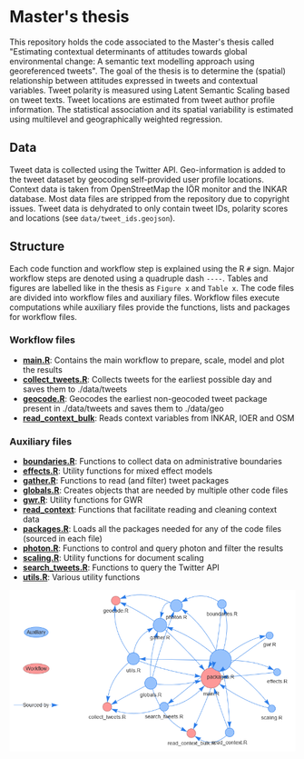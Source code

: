 # Master's thesis

This repository holds the code associated to the Master's thesis called "Estimating contextual determinants of attitudes towards global environmental change: A semantic text modelling approach using georeferenced tweets". The goal of the thesis is to determine the (spatial) relationship between attitudes expressed in tweets and contextual variables. Tweet polarity is measured using Latent Semantic Scaling based on tweet texts. Tweet locations are estimated from tweet author profile information. The statistical association and its spatial variability is estimated using multilevel and geographically weighted regression.

## Data

Tweet data is collected using the Twitter API. Geo-information is added to the tweet dataset by geocoding self-provided user profile locations. Context data is taken from OpenStreetMap the IÖR monitor and the INKAR database. Most data files are stripped from the repository due to copyright issues. Tweet data is dehydrated to only contain tweet IDs, polarity scores and locations (see `data/tweet_ids.geojson`).

## Structure

Each code function and workflow step is explained using the R `#` sign. Major workflow steps are denoted using a quadruple dash `----`. Tables and figures are labelled like in the thesis as `Figure x` and `Table x`.
The code files are divided into workflow files and auxiliary files. Workflow files execute computations while auxiliary files provide the functions, lists and packages for workflow files.

### Workflow files

-   [**main.R**](./R/main.R): Contains the main workflow to prepare, scale, model and plot the results
-   [**collect_tweets.R**](./R/collect_tweets.R): Collects tweets for the earliest possible day and saves them to ./data/tweets
-   [**geocode.R**](./R/geocode.R): Geocodes the earliest non-geocoded tweet package present in ./data/tweets and saves them to ./data/geo
-   [**read_context_bulk**](./R/read_context_bulk.R): Reads context variables from INKAR, IOER and OSM

### Auxiliary files

-   [**boundaries.R**](./R/boundaries.R): Functions to collect data on administrative boundaries
-   [**effects.R**](./R/effects.R): Utility functions for mixed effect models
-   [**gather.R**](./R/gather.R): Functions to read (and filter) tweet packages
-   [**globals.R**](./R/globals.R): Creates objects that are needed by multiple other code files
-   [**gwr.R**](./R/gwr.R): Utility functions for GWR
-   [**read_context**](./R/read_context.R): Functions that facilitate reading and cleaning context data
-   [**packages.R**](./R/packages.R): Loads all the packages needed for any of the code files (sourced in each file)
-   [**photon.R**](./R/photon.R): Functions to control and query photon and filter the results
-   [**scaling.R**](./R/scaling.R): Utility functions for document scaling
-   [**search_tweets.R**](./R/search_tweets.R): Functions to query the Twitter API
-   [**utils.R**](./R/utils.R): Various utility functions

![](./plots/network.png)
